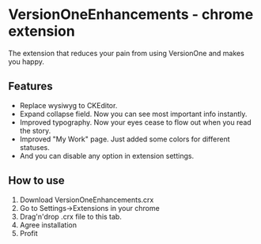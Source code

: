 # VersionOneEnhancements - chrome extension
The extension that reduces your pain from using VersionOne and makes you happy.

## Features
* Replace wysiwyg to CKEditor.
* Expand collapse field. Now you can see most important info instantly.
* Improved typography. Now your eyes cease to flow out when you read the story.
* Improved "My Work" page. Just added some colors for different statuses.
* And you can disable any option in extension settings.

## How to use
1. Download VersionOneEnhancements.crx
2. Go to Settings->Extensions in your chrome
3. Drag'n'drop .crx file to this tab.
4. Agree installation
5. Profit